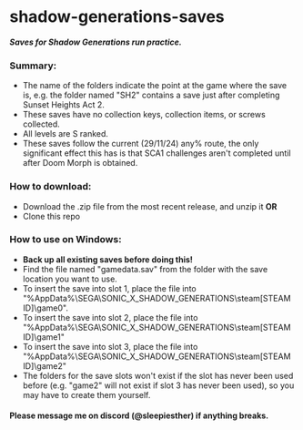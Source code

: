 # shadow-generations-saves
***Saves for Shadow Generations run practice.***

### Summary:
- The name of the folders indicate the point at the game where the save is, e.g. the folder named "SH2" contains a save just after completing Sunset Heights Act 2.
- These saves have no collection keys, collection items, or screws collected.
- All levels are S ranked.
- These saves follow the current (29/11/24) any% route, the only significant effect this has is that SCA1 challenges aren't completed until after Doom Morph is obtained.

### How to download:
- Download the .zip file from the most recent release, and unzip it
**OR**
- Clone this repo

### How to use on Windows:
- **Back up all existing saves before doing this!**
- Find the file named "gamedata.sav" from the folder with the save location you want to use.
- To insert the save into slot 1, place the file into "%AppData%\SEGA\SONIC_X_SHADOW_GENERATIONS\steam\[STEAM ID]\game0".
- To insert the save into slot 2, place the file into "%AppData%\SEGA\SONIC_X_SHADOW_GENERATIONS\steam\[STEAM ID]\game1"
- To insert the save into slot 3, place the file into "%AppData%\SEGA\SONIC_X_SHADOW_GENERATIONS\steam\[STEAM ID]\game2"
- The folders for the save slots won't exist if the slot has never been used before (e.g. "game2" will not exist if slot 3 has never been used), so you may have to create them yourself.

#### Please message me on discord (@sleepiesther) if anything breaks.
